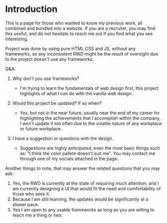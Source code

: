 # Introduction
This is a page for those who wanted to know my previous work, all combined and bundled into a website. If you are a recruiter, you may find this useful, and do not hesitate to reach me out if you find what you see interesting. 

Project was done by using pure HTML CSS and JS, without any frameworks, so any inconsistent RWD might be the result of oversight due to the project doesn't use any frameworks. 

Q&A:
1. Why don't you use frameworks?
   - I'm trying to learn the fundamentals of web design first, this project highlights of what I can do with the vanilla web design.

2. Would this project be updated? If so when?
   - Yes, but not in the near future, usually near the end of my career for highlighting the achievements that I accomplish within the company, I won't update it too often due to the volatile nature of any workplace or future workplace.

3. I have a suggestion or questions with the design.
   - Suggestions are highly anticipated, even the most basic things such as: "I think the color pallete doesn't suit me". You may contact me through one of my socials attached in the page.

Another things to note, that may answer the related questions that you may ask:
1. Yes, the RWD is currently at the state of requiring much attention, and I am currently designing a UI that would fit the need and comfortability of those who sees it.
2. Because I am still learning, the updates would be significantly at a slower pace.
3. Yes I am open to any usable frameworks as long as you are willing to teach me a thing or two.
